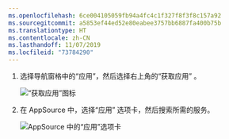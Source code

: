 ```yaml
---
ms.openlocfilehash: 6ce004105059fb94a4fc4c1f327f8f3f8c157a92
ms.sourcegitcommit: a5853ef44ed52e80eabee3757bb6887fa400b75b
ms.translationtype: HT
ms.contentlocale: zh-CN
ms.lasthandoff: 11/07/2019
ms.locfileid: "73784290"
---
```

1. 选择导航窗格中的“应用”，然后选择右上角的“获取应用”   。
   
     ![“获取应用”图标](./media/powerbi-service-apps-get-more-apps/power-bi-service-apps-get-apps-1-app-line.png)
2. 在 AppSource 中，选择“应用”  选项卡，然后搜索所需的服务。
   
    ![AppSource 中的“应用”选项卡](./media/powerbi-service-apps-get-more-apps/power-bi-appsource-apps.png)

